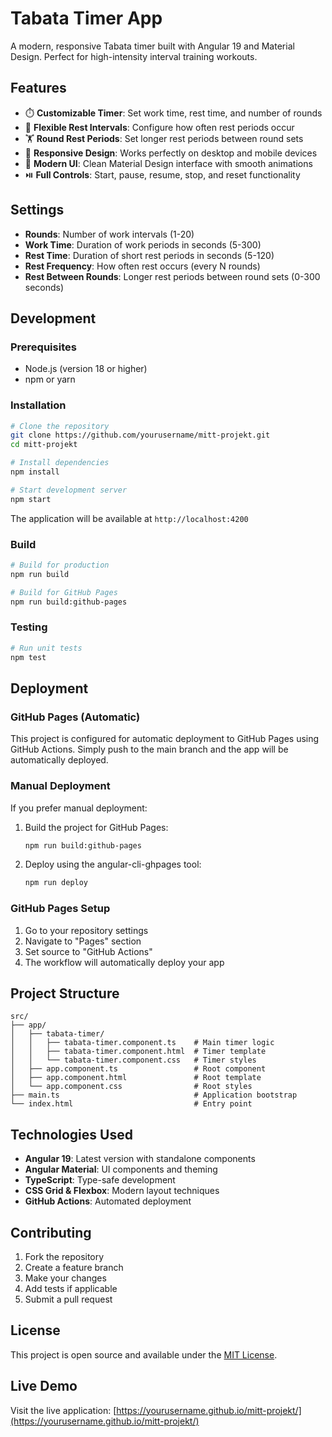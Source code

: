 # Tabata Timer App

A modern, responsive Tabata timer built with Angular 19 and Material Design. Perfect for high-intensity interval training workouts.

## Features

- ⏱️ **Customizable Timer**: Set work time, rest time, and number of rounds
- 🔄 **Flexible Rest Intervals**: Configure how often rest periods occur
- 🏋️ **Round Rest Periods**: Set longer rest periods between round sets
- 📱 **Responsive Design**: Works perfectly on desktop and mobile devices
- 🎨 **Modern UI**: Clean Material Design interface with smooth animations
- ⏯️ **Full Controls**: Start, pause, resume, stop, and reset functionality

## Settings

- **Rounds**: Number of work intervals (1-20)
- **Work Time**: Duration of work periods in seconds (5-300)
- **Rest Time**: Duration of short rest periods in seconds (5-120)
- **Rest Frequency**: How often rest occurs (every N rounds)
- **Rest Between Rounds**: Longer rest periods between round sets (0-300 seconds)

## Development

### Prerequisites

- Node.js (version 18 or higher)
- npm or yarn

### Installation

```bash
# Clone the repository
git clone https://github.com/yourusername/mitt-projekt.git
cd mitt-projekt

# Install dependencies
npm install

# Start development server
npm start
```

The application will be available at `http://localhost:4200`

### Build

```bash
# Build for production
npm run build

# Build for GitHub Pages
npm run build:github-pages
```

### Testing

```bash
# Run unit tests
npm test
```

## Deployment

### GitHub Pages (Automatic)

This project is configured for automatic deployment to GitHub Pages using GitHub Actions. Simply push to the main branch and the app will be automatically deployed.

### Manual Deployment

If you prefer manual deployment:

1. Build the project for GitHub Pages:
   ```bash
   npm run build:github-pages
   ```

2. Deploy using the angular-cli-ghpages tool:
   ```bash
   npm run deploy
   ```

### GitHub Pages Setup

1. Go to your repository settings
2. Navigate to "Pages" section
3. Set source to "GitHub Actions"
4. The workflow will automatically deploy your app

## Project Structure

```
src/
├── app/
│   ├── tabata-timer/
│   │   ├── tabata-timer.component.ts    # Main timer logic
│   │   ├── tabata-timer.component.html  # Timer template
│   │   └── tabata-timer.component.css   # Timer styles
│   ├── app.component.ts                 # Root component
│   ├── app.component.html               # Root template
│   └── app.component.css                # Root styles
├── main.ts                              # Application bootstrap
└── index.html                           # Entry point
```

## Technologies Used

- **Angular 19**: Latest version with standalone components
- **Angular Material**: UI components and theming
- **TypeScript**: Type-safe development
- **CSS Grid & Flexbox**: Modern layout techniques
- **GitHub Actions**: Automated deployment

## Contributing

1. Fork the repository
2. Create a feature branch
3. Make your changes
4. Add tests if applicable
5. Submit a pull request

## License

This project is open source and available under the [MIT License](LICENSE).

## Live Demo

Visit the live application: [https://yourusername.github.io/mitt-projekt/](https://yourusername.github.io/mitt-projekt/)
